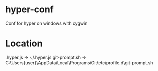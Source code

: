 # hyper-conf
Conf for hyper on windows with cygwin

# Location
.hyper.js -> ~/.hyper.js
git-prompt.sh -> C:\Users\{user}\AppData\Local\Programs\Git\etc\profile.d\git-prompt.sh
